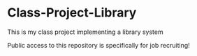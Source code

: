 # Class-Project-Library
This is my class project implementing a library system

Public access to this repository is specifically for job recruiting!
